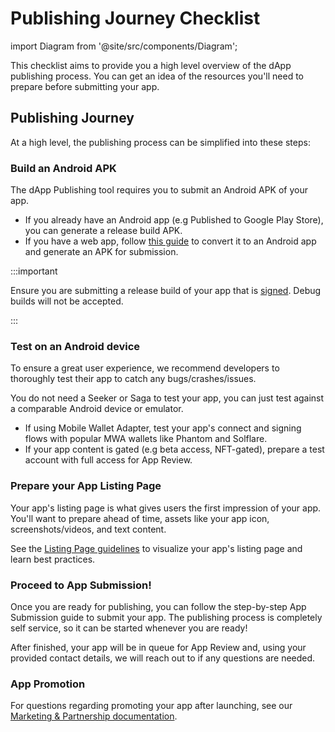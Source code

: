 # Publishing Journey Checklist

import Diagram from '@site/src/components/Diagram';

This checklist aims to provide you a high level overview of the dApp publishing process. You can get
an idea of the resources you'll need to prepare before submitting your app.

## Publishing Journey

At a high level, the publishing process can be simplified into these steps:

<Diagram src="/diagrams/publishingflow.svg" alt="Publishing Flow Diagram" width={900} height={500} />

### Build an Android APK

The dApp Publishing tool requires you to submit an Android APK of your app.

- If you already have an Android app (e.g Published to Google Play Store), you can generate a release build APK.
- If you have a web app, follow [this guide](/dapp-publishing/publishing-a-pwa) to convert it to an Android app and generate an APK for submission.

:::important

Ensure you are submitting a release build of your app that is [signed](https://developer.android.com/studio/publish/app-signing#opt-out). Debug builds will not be accepted.

:::

### Test on an Android device

To ensure a great user experience, we recommend developers to thoroughly test their app to catch any bugs/crashes/issues.

You do not need a Seeker or Saga to test your app, you can just test against a comparable Android device or emulator.

- If using Mobile Wallet Adapter, test your app's connect and signing flows with popular MWA wallets like Phantom and Solflare.
- If your app content is gated (e.g beta access, NFT-gated), prepare a test account with full access for App Review.

### Prepare your App Listing Page

Your app's listing page is what gives users the first impression of your app. You'll want to prepare ahead of time, assets like
your app icon, screenshots/videos, and text content.

See the [Listing Page guidelines](/dapp-publishing/listing-page-guidelines) to visualize your app's listing page and learn best practices.

### Proceed to App Submission!

Once you are ready for publishing, you can follow the step-by-step App Submission guide to submit your app. The publishing process
is completely self service, so it can be started whenever you are ready!

After finished, your app will be in queue for App Review and, using your provided contact details, we will reach out to if any questions are needed.

### App Promotion

For questions regarding promoting your app after launching, see our [Marketing & Partnership documentation](/marketing/overview).
